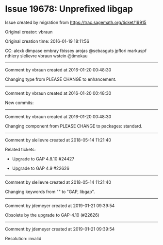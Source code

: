 # Issue 19678: Unprefixed libgap

Issue created by migration from https://trac.sagemath.org/ticket/19915

Original creator: vbraun

Original creation time: 2016-01-19 18:11:56

CC:  alexk dimpase embray fbissey arojas @sebasguts jpflori markuspf nthiery slelievre vbraun wstein @timokau




---

Comment by vbraun created at 2016-01-20 00:48:30

Changing type from PLEASE CHANGE to enhancement.


---

Comment by vbraun created at 2016-01-20 00:48:30

New commits:


---

Comment by vbraun created at 2016-01-20 00:48:30

Changing component from PLEASE CHANGE to packages: standard.


---

Comment by slelievre created at 2018-05-14 11:21:40

Related tickets:

- Upgrade to GAP 4.8.10
  #24427

- Upgrade to GAP 4.9
  #22626


---

Comment by slelievre created at 2018-05-14 11:21:40

Changing keywords from "" to "GAP, libgap".


---

Comment by jdemeyer created at 2019-01-21 09:39:54

Obsolete by the upgrade to GAP-4.10 (#22626)


---

Comment by jdemeyer created at 2019-01-21 09:39:54

Resolution: invalid
